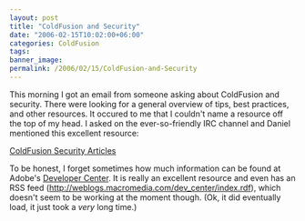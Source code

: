 ```yaml
---
layout: post
title: "ColdFusion and Security"
date: "2006-02-15T10:02:00+06:00"
categories: ColdFusion 
tags: 
banner_image: 
permalink: /2006/02/15/ColdFusion-and-Security
---
```


This morning I got an email from someone asking about ColdFusion and security. There were looking for a general overview of tips, best practices, and other resources. It occured to me that I couldn't name a resource off the top of my head. I asked on the ever-so-friendly IRC channel and Daniel mentioned this excellent resource: 

<a href="http://www.macromedia.com/devnet/coldfusion/security.html">ColdFusion Security Articles</a>

To be honest, I forget sometimes how much information can be found at Adobe's <a href="http://www.macromedia.com/devnet">Developer Center</a>. It is really an excellent resource and even has an RSS feed (http://weblogs.macromedia.com/dev_center/index.rdf), which doesn't seem to be working at the moment though. (Ok, it did eventually load, it just took a  <i>very</i> long time.)